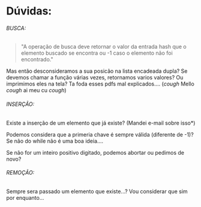 # Dúvidas:

###### BUSCA:

  > "A operação de busca deve retornar o valor da entrada hash que o elemento buscado se encontra ou -1 caso o elemento não
	  foi encontrado."     
    
Mas então desconsideramos a sua posicão na lista encadeada dupla? Se devemos chamar a função várias vezes, retornamos varios valores? Ou imprimimos eles na tela? Ta foda esses pdfs mal explicados.... (*cough* Mello *cough* ai meu cu *cough*)
  
###### INSERÇÃO:

Existe a inserção de um elemento que já existe? (Mandei e-mail sobre isso*) 

Podemos considera que a primeria chave é sempre válida (diferente de -1)? Se não do while não é uma boa ideia....

Se não for um inteiro positivo digitado, podemos abortar ou pedimos de novo?
  
###### REMOÇÃO:

Sempre sera passado um elemento que existe...? Vou considerar que sim por enquanto...

